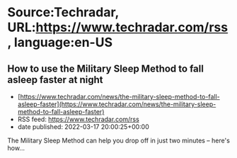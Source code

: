 # Source:Techradar, URL:https://www.techradar.com/rss, language:en-US

## How to use the Military Sleep Method to fall asleep faster at night
 - [https://www.techradar.com/news/the-military-sleep-method-to-fall-asleep-faster](https://www.techradar.com/news/the-military-sleep-method-to-fall-asleep-faster)
 - RSS feed: https://www.techradar.com/rss
 - date published: 2022-03-17 20:00:25+00:00

The Military Sleep Method can help you drop off in just two minutes – here's how...

